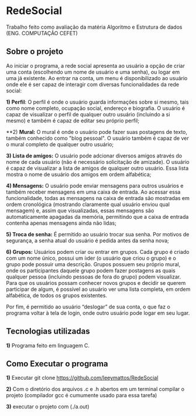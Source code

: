 # RedeSocial
Trabalho feito como avaliação da matéria Algoritmo e Estrutura de dados (ENG. COMPUTAÇÃO CEFET)
## Sobre o projeto
Ao iniciar o programa, a rede social apresenta ao usuário a opção de criar uma conta (escolhendo um nome
de usuário e uma senha), ou logar em uma já existente. Ao entrar na conta, um menu é disponibilizado ao
usuário onde ele é ser capaz de interagir com diversas funcionalidades da rede social:

**1) Perfil**: O perfil é onde o usuário guarda informações sobre si mesmo, tais como nome completo, ocupação social,
endereço e biografia. O usuário é capaz de visualizar o perfil de qualquer outro usuário (incluindo a si
mesmo) e também é capaz de editar seu próprio perfil;

**2) **Mural:** O mural é onde o usuário pode fazer suas postagens de texto, também conhecido como "blog pessoal".
O usuário também é capaz de ver o mural completo de qualquer outro usuário;

**3) Lista de amigos:** O usuário pode adcionar diversos amigos através do nome de cada usuário (não é
necessário solicitação de amizade). O usuário é capaz de visualizar a lista de amigos de qualquer outro
usuário. Essa lista mostra o nome de usuário dos amigos em ordem alfabética;

**4) Mensagens:** O usuário pode enviar mensagens para outros usuários e também receber mensagens em uma
caixa de entrada. Ao acessar essa funcionalidade, todas as mensagens na caixa de entrada são mostradas em
ordem cronológica (mostrando claramente qual usuário enviou qual mensagem) e, assim que visualizadas, essas
mensagens são automaticamente apagadas da memória, permitindo que a caixa de entrada contenha apenas
mensagens ainda não lidas;

**5) Troca de senha:** É permitido ao usuário trocar sua senha. Por motivos de segurança, a senha atual do
usuário é pedida antes da senha nova;

**6) Grupos:** Usuários podem criar ou entrar em grupos. Cada grupo é criado com um nome único, possui um íıder
(o usuário que criou o grupo) e o grupo pode possuir uma descrição. Grupos possuem seu próprio mural, onde
os participantes daquele grupo podem fazer postagens as quais qualquer pessoa (incluindo pessoas de fora do
grupo) podem visualizar. Para que os usuários possam conhecer novos grupos e decidir se querem participar de
algum, é possível ao usuário ver uma lista completa, em ordem alfabética, de todos os grupos existentes.

Por fim, é permitido ao usuário “deslogar” de sua conta, o que faz o programa voltar à tela de login, onde
outro usuário pode logar em seu lugar.

## Tecnologias utilizadas

**1)** Programa feito em linguagem C.

## Como Executar o programa

**1)** Executar git clone https://github.com/leeymattos/RedeSocial

**2)** Com o diretório dos arquivos .c e .h abertos em um terminal compilar o projeto (compilador gcc é cumumente usado
para essa tarefa)

**3)** executar o projeto com (./a.out)
